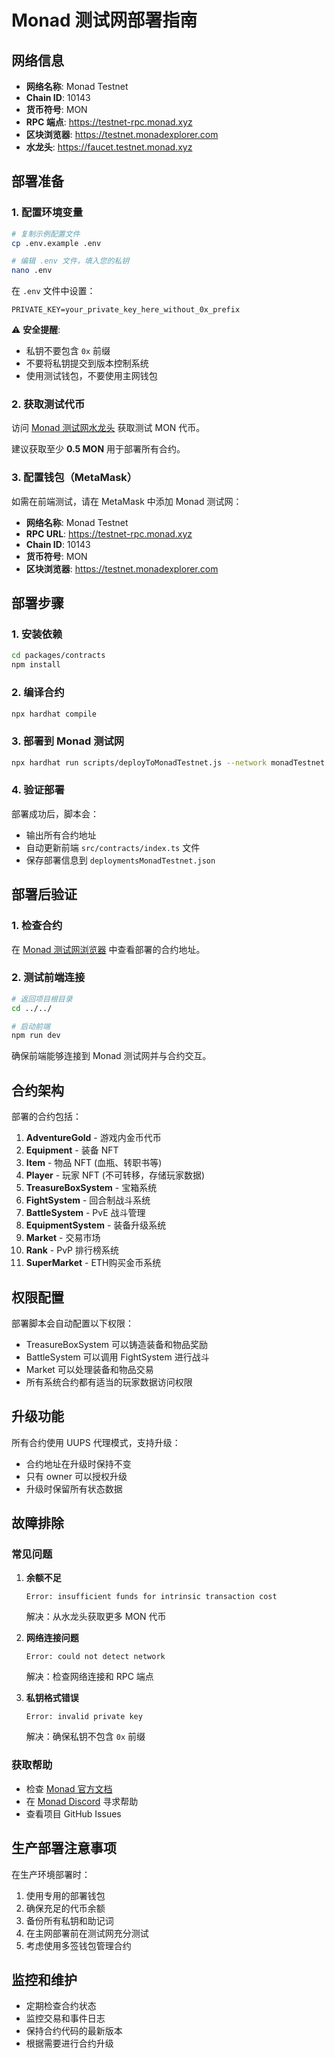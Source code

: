 # Monad 测试网部署指南

## 网络信息

- **网络名称**: Monad Testnet
- **Chain ID**: 10143
- **货币符号**: MON
- **RPC 端点**: https://testnet-rpc.monad.xyz
- **区块浏览器**: https://testnet.monadexplorer.com
- **水龙头**: https://faucet.testnet.monad.xyz

## 部署准备

### 1. 配置环境变量

```bash
# 复制示例配置文件
cp .env.example .env

# 编辑 .env 文件，填入您的私钥
nano .env
```

在 `.env` 文件中设置：
```env
PRIVATE_KEY=your_private_key_here_without_0x_prefix
```

⚠️ **安全提醒**: 
- 私钥不要包含 `0x` 前缀
- 不要将私钥提交到版本控制系统
- 使用测试钱包，不要使用主网钱包

### 2. 获取测试代币

访问 [Monad 测试网水龙头](https://faucet.testnet.monad.xyz) 获取测试 MON 代币。

建议获取至少 **0.5 MON** 用于部署所有合约。

### 3. 配置钱包（MetaMask）

如需在前端测试，请在 MetaMask 中添加 Monad 测试网：

- **网络名称**: Monad Testnet
- **RPC URL**: https://testnet-rpc.monad.xyz  
- **Chain ID**: 10143
- **货币符号**: MON
- **区块浏览器**: https://testnet.monadexplorer.com

## 部署步骤

### 1. 安装依赖

```bash
cd packages/contracts
npm install
```

### 2. 编译合约

```bash
npx hardhat compile
```

### 3. 部署到 Monad 测试网

```bash
npx hardhat run scripts/deployToMonadTestnet.js --network monadTestnet
```

### 4. 验证部署

部署成功后，脚本会：
- 输出所有合约地址
- 自动更新前端 `src/contracts/index.ts` 文件
- 保存部署信息到 `deploymentsMonadTestnet.json`

## 部署后验证

### 1. 检查合约

在 [Monad 测试网浏览器](https://testnet.monadexplorer.com) 中查看部署的合约地址。

### 2. 测试前端连接

```bash
# 返回项目根目录
cd ../../

# 启动前端
npm run dev
```

确保前端能够连接到 Monad 测试网并与合约交互。

## 合约架构

部署的合约包括：

1. **AdventureGold** - 游戏内金币代币
2. **Equipment** - 装备 NFT
3. **Item** - 物品 NFT (血瓶、转职书等)
4. **Player** - 玩家 NFT (不可转移，存储玩家数据)
5. **TreasureBoxSystem** - 宝箱系统
6. **FightSystem** - 回合制战斗系统
7. **BattleSystem** - PvE 战斗管理
8. **EquipmentSystem** - 装备升级系统
9. **Market** - 交易市场
10. **Rank** - PvP 排行榜系统  
11. **SuperMarket** - ETH购买金币系统

## 权限配置

部署脚本会自动配置以下权限：

- TreasureBoxSystem 可以铸造装备和物品奖励
- BattleSystem 可以调用 FightSystem 进行战斗
- Market 可以处理装备和物品交易
- 所有系统合约都有适当的玩家数据访问权限

## 升级功能

所有合约使用 UUPS 代理模式，支持升级：

- 合约地址在升级时保持不变
- 只有 owner 可以授权升级
- 升级时保留所有状态数据

## 故障排除

### 常见问题

1. **余额不足**
   ```
   Error: insufficient funds for intrinsic transaction cost
   ```
   解决：从水龙头获取更多 MON 代币

2. **网络连接问题**
   ```
   Error: could not detect network
   ```
   解决：检查网络连接和 RPC 端点

3. **私钥格式错误**
   ```
   Error: invalid private key
   ```
   解决：确保私钥不包含 `0x` 前缀

### 获取帮助

- 检查 [Monad 官方文档](https://docs.monad.xyz)
- 在 [Monad Discord](https://discord.gg/monad) 寻求帮助
- 查看项目 GitHub Issues

## 生产部署注意事项

在生产环境部署时：

1. 使用专用的部署钱包
2. 确保充足的代币余额
3. 备份所有私钥和助记词
4. 在主网部署前在测试网充分测试
5. 考虑使用多签钱包管理合约

## 监控和维护

- 定期检查合约状态
- 监控交易和事件日志
- 保持合约代码的最新版本
- 根据需要进行合约升级